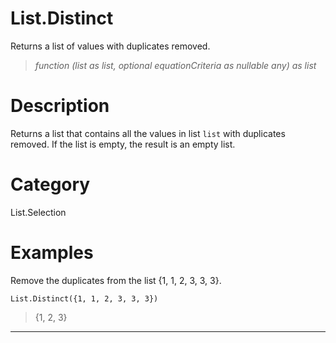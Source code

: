 ﻿# List.Distinct
Returns a list of values with duplicates removed.
> _function (list as list, optional equationCriteria as nullable any) as list_
# Description 
Returns a list that contains all the values in list <code>list</code> with duplicates removed. If the list is empty, the result is an empty list.
# Category 
List.Selection
# Examples 
Remove the duplicates from the list {1, 1, 2, 3, 3, 3}.
```
List.Distinct({1, 1, 2, 3, 3, 3})
```
> {1, 2, 3}
***
